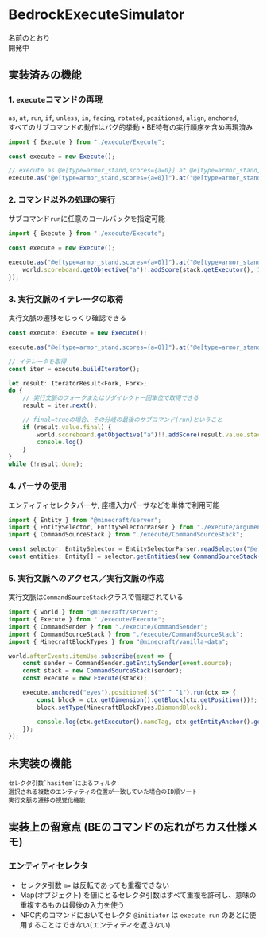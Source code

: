 # BedrockExecuteSimulator

名前のとおり
<br>開発中

## 実装済みの機能

### 1. `execute`コマンドの再現
`as`, `at`, `run`, `if`, `unless`, `in`, `facing`, `rotated`, `positioned`, `align`, `anchored`,
<br>すべてのサブコマンドの動作はバグ的挙動・BE特有の実行順序を含め再現済み

```ts
import { Execute } from "./execute/Execute";

const execute = new Execute();

// execute as @e[type=armor_stand,scores={a=0}] at @e[type=armor_stand,scores={a=0}] run scoreboard players add @s a 1
execute.as("@e[type=armor_stand,scores={a=0}]").at("@e[type=armor_stand,scores={a=0}]").run("scoreboard players add @s a 1");
```

### 2. コマンド以外の処理の実行
サブコマンド`run`に任意のコールバックを指定可能

```ts
import { Execute } from "./execute/Execute";

const execute = new Execute();

execute.as("@e[type=armor_stand,scores={a=0}]").at("@e[type=armor_stand,scores={a=0}]").run(stack => {
    world.scoreboard.getObjective("a")!.addScore(stack.getExecutor(), 1);
});
```

### 3. 実行文脈のイテレータの取得
実行文脈の遷移をじっくり確認できる

```ts
const execute: Execute = new Execute();

execute.as("@e[type=armor_stand,scores={a=0}]").at("@e[type=armor_stand,scores={a=0}]");

// イテレータを取得
const iter = execute.buildIterator();

let result: IteratorResult<Fork, Fork>;
do {
    // 実行文脈のフォークまたはリダイレクト一回単位で取得できる
    result = iter.next();

    // final=trueの場合、その分岐の最後のサブコマンド(run)ということ
    if (result.value.final) {
        world.scoreboard.getObjective("a")!!.addScore(result.value.stack.getExecutor(), 1);
        console.log()
    }
}
while (!result.done);
```

### 4. パーサの使用
エンティティセレクタパーサ, 座標入力パーサなどを単体で利用可能

```ts
import { Entity } from "@minecraft/server";
import { EntitySelector, EntitySelectorParser } from "./execute/arguments/EntitySelector";
import { CommandSourceStack } from "./execute/CommandSourceStack";

const selector: EntitySelector = EntitySelectorParser.readSelector("@e[type=player,scores={foo.bar:bazbazbaz=0..3},haspermission={camera=disabled}]");
const entities: Entity[] = selector.getEntities(new CommandSourceStack());
```

### 5. 実行文脈へのアクセス／実行文脈の作成
実行文脈は`CommandSourceStack`クラスで管理されている

```ts
import { world } from "@minecraft/server";
import { Execute } from "./execute/Execute";
import { CommandSender } from "./execute/CommandSender";
import { CommandSourceStack } from "./execute/CommandSourceStack";
import { MinecraftBlockTypes } from "@minecraft/vanilla-data";

world.afterEvents.itemUse.subscribe(event => {
    const sender = CommandSender.getEntitySender(event.source);
    const stack = new CommandSourceStack(sender);
    const execute = new Execute(stack);

    execute.anchored("eyes").positioned.$("^ ^ ^1").run(ctx => {
        const block = ctx.getDimension().getBlock(ctx.getPosition())!;
        block.setType(MinecraftBlockTypes.DiamondBlock);

        console.log(ctx.getExecutor().nameTag, ctx.getEntityAnchor().getType(), ctx.getRotation());
    });
});
```

## 未実装の機能
```
セレクタ引数`hasitem`によるフィルタ
選択される複数のエンティティの位置が一致していた場合のID順ソート
実行文脈の遷移の視覚化機能
```

## 実装上の留意点 (BEのコマンドの忘れがちカス仕様メモ)

### エンティティセレクタ
- セレクタ引数 `m=` は反転であっても重複できない
- Map(オブジェクト) を値にとるセレクタ引数はすべて重複を許可し、意味の重複するものは最後の入力を使う
- NPC内のコマンドにおいてセレクタ `@initiator` は `execute run` のあとに使用することはできない(エンティティを返さない)
